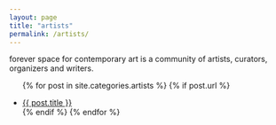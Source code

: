 ```yaml
---
layout: page
title: "artists"
permalink: /artists/
---
```


forever space for contemporary art is a community of artists, curators, organizers and writers.


<ul>

  {% for post in site.categories.artists %}
    {% if post.url %}
        <li><a href="{{ post.url }}">{{ post.title }} </a></li>
    {% endif %}
  {% endfor %}
</ul> 

 


 